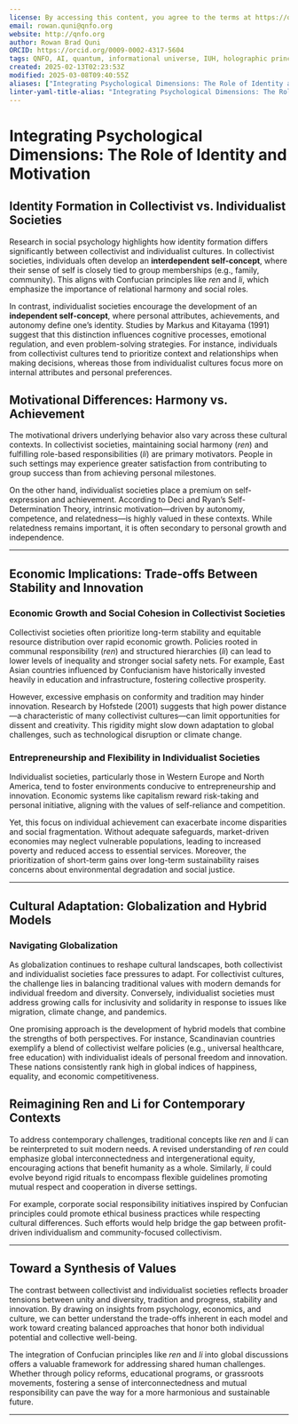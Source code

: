 ```yaml
---
license: By accessing this content, you agree to the terms at https://qnfo.org/LICENSE
email: rowan.quni@qnfo.org
website: http://qnfo.org
author: Rowan Brad Quni
ORCID: https://orcid.org/0009-0002-4317-5604
tags: QNFO, AI, quantum, informational universe, IUH, holographic principle
created: 2025-02-13T02:23:53Z
modified: 2025-03-08T09:40:55Z
aliases: ["Integrating Psychological Dimensions: The Role of Identity and Motivation"]
linter-yaml-title-alias: "Integrating Psychological Dimensions: The Role of Identity and Motivation"
---
```


# Integrating Psychological Dimensions: The Role of Identity and Motivation

## Identity Formation in Collectivist vs. Individualist Societies

Research in social psychology highlights how identity formation differs significantly between collectivist and individualist cultures. In collectivist societies, individuals often develop an **interdependent self-concept**, where their sense of self is closely tied to group memberships (e.g., family, community). This aligns with Confucian principles like *ren* and *li*, which emphasize the importance of relational harmony and social roles.

In contrast, individualist societies encourage the development of an **independent self-concept**, where personal attributes, achievements, and autonomy define one’s identity. Studies by Markus and Kitayama (1991) suggest that this distinction influences cognitive processes, emotional regulation, and even problem-solving strategies. For instance, individuals from collectivist cultures tend to prioritize context and relationships when making decisions, whereas those from individualist cultures focus more on internal attributes and personal preferences.

## Motivational Differences: Harmony vs. Achievement

The motivational drivers underlying behavior also vary across these cultural contexts. In collectivist societies, maintaining social harmony (*ren*) and fulfilling role-based responsibilities (*li*) are primary motivators. People in such settings may experience greater satisfaction from contributing to group success than from achieving personal milestones.

On the other hand, individualist societies place a premium on self-expression and achievement. According to Deci and Ryan’s Self-Determination Theory, intrinsic motivation—driven by autonomy, competence, and relatedness—is highly valued in these contexts. While relatedness remains important, it is often secondary to personal growth and independence.

---

## Economic Implications: Trade-offs Between Stability and Innovation

### Economic Growth and Social Cohesion in Collectivist Societies

Collectivist societies often prioritize long-term stability and equitable resource distribution over rapid economic growth. Policies rooted in communal responsibility (*ren*) and structured hierarchies (*li*) can lead to lower levels of inequality and stronger social safety nets. For example, East Asian countries influenced by Confucianism have historically invested heavily in education and infrastructure, fostering collective prosperity.

However, excessive emphasis on conformity and tradition may hinder innovation. Research by Hofstede (2001) suggests that high power distance—a characteristic of many collectivist cultures—can limit opportunities for dissent and creativity. This rigidity might slow down adaptation to global challenges, such as technological disruption or climate change.

### Entrepreneurship and Flexibility in Individualist Societies

Individualist societies, particularly those in Western Europe and North America, tend to foster environments conducive to entrepreneurship and innovation. Economic systems like capitalism reward risk-taking and personal initiative, aligning with the values of self-reliance and competition.

Yet, this focus on individual achievement can exacerbate income disparities and social fragmentation. Without adequate safeguards, market-driven economies may neglect vulnerable populations, leading to increased poverty and reduced access to essential services. Moreover, the prioritization of short-term gains over long-term sustainability raises concerns about environmental degradation and social justice.

---

## Cultural Adaptation: Globalization and Hybrid Models

### Navigating Globalization

As globalization continues to reshape cultural landscapes, both collectivist and individualist societies face pressures to adapt. For collectivist cultures, the challenge lies in balancing traditional values with modern demands for individual freedom and diversity. Conversely, individualist societies must address growing calls for inclusivity and solidarity in response to issues like migration, climate change, and pandemics.

One promising approach is the development of hybrid models that combine the strengths of both perspectives. For instance, Scandinavian countries exemplify a blend of collectivist welfare policies (e.g., universal healthcare, free education) with individualist ideals of personal freedom and innovation. These nations consistently rank high in global indices of happiness, equality, and economic competitiveness.

## Reimagining Ren and Li for Contemporary Contexts

To address contemporary challenges, traditional concepts like *ren* and *li* can be reinterpreted to suit modern needs. A revised understanding of *ren* could emphasize global interconnectedness and intergenerational equity, encouraging actions that benefit humanity as a whole. Similarly, *li* could evolve beyond rigid rituals to encompass flexible guidelines promoting mutual respect and cooperation in diverse settings.

For example, corporate social responsibility initiatives inspired by Confucian principles could promote ethical business practices while respecting cultural differences. Such efforts would help bridge the gap between profit-driven individualism and community-focused collectivism.

---

## Toward a Synthesis of Values

The contrast between collectivist and individualist societies reflects broader tensions between unity and diversity, tradition and progress, stability and innovation. By drawing on insights from psychology, economics, and culture, we can better understand the trade-offs inherent in each model and work toward creating balanced approaches that honor both individual potential and collective well-being.

The integration of Confucian principles like *ren* and *li* into global discussions offers a valuable framework for addressing shared human challenges. Whether through policy reforms, educational programs, or grassroots movements, fostering a sense of interconnectedness and mutual responsibility can pave the way for a more harmonious and sustainable future.

---

